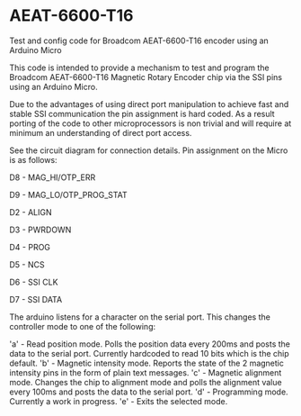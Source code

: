 # AEAT-6600-T16
Test and config code for Broadcom AEAT-6600-T16 encoder using an Arduino Micro

This code is intended to provide a mechanism to test and program the Broadcom AEAT-6600-T16 Magnetic Rotary Encoder chip via the SSI pins using an Arduino Micro.

Due to the advantages of using direct port manipulation to achieve fast and stable SSI communication the pin assignment is hard coded.
As a result porting of the code to other microprocessors is non trivial and will require at minimum an understanding of direct port access.

See the circuit diagram for connection details. Pin assignment on the Micro is as follows:

D8 - MAG_HI/OTP_ERR

D9 - MAG_LO/OTP_PROG_STAT

D2 - ALIGN

D3 - PWRDOWN

D4 - PROG

D5 - NCS

D6 - SSI CLK

D7 - SSI DATA


The arduino listens for a character on the serial port. This changes the controller mode to one of the following:

'a' - Read position mode. Polls the position data every 200ms and posts the data to the serial port. Currently hardcoded to read 10 bits which is the chip default.
'b' - Magnetic intensity mode. Reports the state of the 2 magnetic intensity pins in the form of plain text messages.
'c' - Magnetic alignment mode. Changes the chip to alignment mode and polls the alignment value every 100ms and posts the data to the serial port.
'd' - Programming mode. Currently a work in progress.
'e' - Exits the selected mode.
